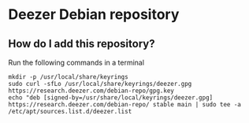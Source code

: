 # Deezer Debian repository

## How do I add this repository?

Run the following commands in a terminal
```
mkdir -p /usr/local/share/keyrings
sudo curl -sfLo /usr/local/share/keyrings/deezer.gpg https://research.deezer.com/debian-repo/gpg.key
echo "deb [signed-by=/usr/share/local/keyrings/deezer.gpg] https://research.deezer.com/debian-repo/ stable main | sudo tee -a /etc/apt/sources.list.d/deezer.list
```
